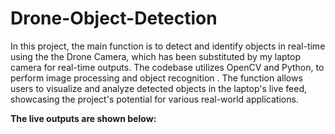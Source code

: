 # Drone-Object-Detection
In this project, the main function is to detect and identify objects in real-time using the the Drone Camera, which has been substituted by my laptop camera for real-time outputs.
The codebase utilizes OpenCV and Python, to perform image processing and object recognition . 
The function allows users to visualize and analyze detected objects in the laptop's live feed, showcasing the project's potential for various real-world applications.

**The live outputs are shown below:**
